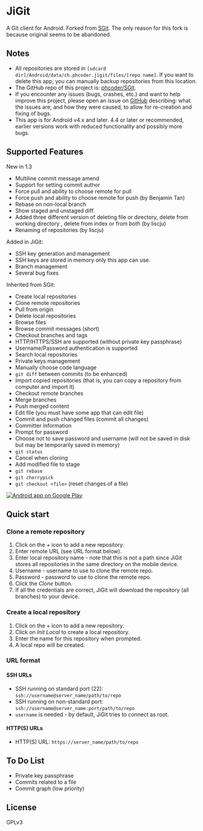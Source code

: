 # JiGit

A Git client for Android. Forked from [SGit](https://play.google.com/store/apps/details?id=me.sheimi.sgit). The only reason for this fork is because original seems to be abandoned.

## Notes

 * All repositories are stored in `[sdcard dir]/Android/data/ch.phcoder.jigit/files/[repo name]`. If you want to delete this app, you can manually backup repositories from this location.
 * The GitHub repo of this project is: [phcoder/SGit](https://github.com/phcoder/SGit).
 * If you encounter any issues (bugs, crashes, etc.) and want to help improve this project, please open an issue on [GitHub](https://github.com/phcoder/SGit/issues/new) describing: what the issues are; and how they were caused, to allow for re-creation and fixing of bugs.
 * This app is for Android v4.x and later. 4.4 or later or recommended, earlier versions work with reduced functionality and possibly more bugs.

## Supported Features

New in 1.3

* Multiline commit message amend
* Support for setting commit author
* Force pull and ability to choose remote for pull
* Force push and ability to choose remote for push (by Benjamin Tan)
* Rebase on non-local branch
* Show staged and unstaged diff.
* Added three different version of deleting file or directory,
  delete from working directory , delete from index or from both (by liscju)
* Renaming of repositories (by liscju)

Added in JiGit:

* SSH key generation and management
* SSH keys are stored in memory only this app can use.
* Branch management
* Several bug fixes

Inherited from SGit:

* Create local repositories
* Clone remote repositories
* Pull from origin
* Delete local repositories
* Browse files
* Browse commit messages (short)
* Checkout branches and tags
* HTTP/HTTPS/SSH are supported (without private key passphrase)
* Username/Password authentication is supported
* Search local repositories
* Private keys management
* Manually choose code language
* `git diff` between commits (to be enhanced)
* Import copied repositories (that is, you can copy a repository from computer and import it)
* Checkout remote branches
* Merge branches
* Push merged content
* Edit file (you must have some app that can edit file)
* Commit and push changed files (commit all changes)
* Committer information
* Prompt for password
* Choose not to save password and username (will not be saved in disk but may be temporarily saved in memory)
* `git status`
* Cancel when cloning
* Add modified file to stage
* `git rebase`
* `git cherrypick`
* `git checkout <file>` (reset changes of a file)

<a href="https://play.google.com/store/apps/details?id=ch.phcoder.jigit"><img alt="Android app on Google Play" src="https://developer.android.com/images/brand/en_app_rgb_wo_45.png" /></a>

## Quick start

### Clone a remote repository

1. Click on the *+* icon to add a new repository.
2. Enter remote URL (see URL format below).
3. Enter local repository name - note that this is not a path since JiGit stores all repositories in the same directory on the mobile device.
4. Username - username to use to clone the remote repo.
5. Password - password to use to clone the remote repo.
6. Click the *Clone* button.
7. If all the credentials are correct, JiGit will download the repository (all branches) to your device.

### Create a local repository
1. Click on the *+* icon to add a new repository.
2. Click on *Init Local* to create a local repository.
3. Enter the name for this repository when prompted.
4. A local repo will be created.

### URL format

#### SSH URLs

 * SSH running on standard port (22): `ssh://username@server_name/path/to/repo`
* SSH running on non-standard port: `ssh://username@server_name:port/path/to/repo`
* `username` is needed - by default, JiGit tries to connect as root.

#### HTTP(S) URLs

* HTTP(S) URL: `https://server_name/path/to/repo`

## To Do List

 * Private key passphrase
 * Commits related to a file
 * Commit graph (low priority)

## License

GPLv3

